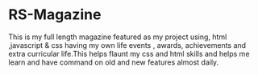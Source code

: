 # RS-Magazine
This is my full length magazine featured as my project using, html ,javascript &amp; css having my own life events , awards, achievements and extra curricular life.This helps flaunt my css and html skills and helps me learn and have command on old and new features almost daily. 
